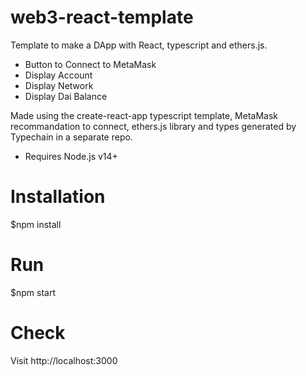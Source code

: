 # web3-react-template

Template to make a DApp with React, typescript and ethers.js.
- Button to Connect to MetaMask
- Display Account
- Display Network
- Display Dai Balance

Made using the create-react-app typescript template, MetaMask recommandation to connect, ethers.js library and types generated by Typechain in a separate repo.

* Requires Node.js v14+

# Installation
$npm install

# Run
$npm start

# Check
Visit http://localhost:3000
